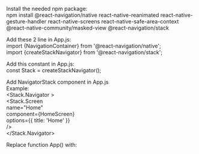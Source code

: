 Install the needed npm package:  
	npm install @react-navigation/native react-native-reanimated react-native-gesture-handler react-native-screens react-native-safe-area-context @react-native-community/masked-view @react-navigation/stack  

Add these 2 line in App.js:  
	import {NavigationContainer} from '@react-navigation/native';  
	import {createStackNavigator} from '@react-navigation/stack';  

Add this constant in App.js:  
	const Stack = createStackNavigator();  
	
Add NavigatorStack component in App.js  
	Example:  
		<Stack.Navigator >  
		      <Stack.Screen  
		        name="Home"  
		        component={HomeScreen}  
		        options={{ title: 'Home' }}  
		      />  
		</Stack.Navigator>  
		
Replace function App() with:  
	<NavigationContainer>  
	  <NavigatorStack />  
	</NavigationContainer>  
